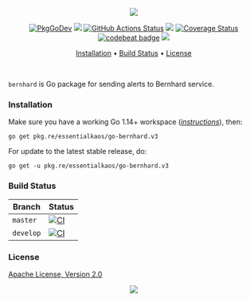 <p align="center"><a href="#readme"><img src="https://gh.kaos.st/go-bernhard.svg"/></a></p>

<p align="center">
  <a href="https://pkg.re/essentialkaos/go-bernhard.v3?docs"><img src="https://gh.kaos.st/godoc.svg" alt="PkgGoDev"></a>
  <a href="https://goreportcard.com/report/github.com/essentialkaos/go-bernhard"><img src="https://goreportcard.com/badge/github.com/essentialkaos/go-bernhard" /></a>
  <a href="https://github.com/essentialkaos/go-bernhard/actions"><img src="https://github.com/essentialkaos/go-bernhard/workflows/CI/badge.svg" alt="GitHub Actions Status" /></a>
  <a href="https://github.com/essentialkaos/go-bernhard/actions?query=workflow%3ACodeQL"><img src="https://github.com/essentialkaos/go-bernhard/workflows/CodeQL/badge.svg" /></a>
  <a href='https://coveralls.io/github/essentialkaos/go-bernhard?branch=master'><img src='https://coveralls.io/repos/github/essentialkaos/go-bernhard/badge.svg?branch=master' alt='Coverage Status' /></a>
  <a href="https://codebeat.co/projects/github-com-essentialkaos-go-bernhard-master"><img alt="codebeat badge" src="https://codebeat.co/badges/8c71749e-c184-4728-8301-715f81cd4d22" /></a>
  <a href="#license"><img src="https://gh.kaos.st/apache2.svg"></a>
</p>

<p align="center"><a href="#installation">Installation</a> • <a href="#build-status">Build Status</a> • <a href="#license">License</a></p>

<br/>

`bernhard` is Go package for sending alerts to Bernhard service.

### Installation

Make sure you have a working Go 1.14+ workspace (_[instructions](https://golang.org/doc/install)_), then:

```
go get pkg.re/essentialkaos/go-bernhard.v3
```

For update to the latest stable release, do:

```
go get -u pkg.re/essentialkaos/go-bernhard.v3
```

### Build Status

| Branch | Status |
|--------|--------|
| `master` | [![CI](https://github.com/essentialkaos/go-bernhard/workflows/CI/badge.svg?branch=master)](https://github.com/essentialkaos/go-bernhard/actions) |
| `develop` | [![CI](https://github.com/essentialkaos/go-bernhard/workflows/CI/badge.svg?branch=develop)](https://github.com/essentialkaos/go-bernhard/actions) |

### License

[Apache License, Version 2.0](http://www.apache.org/licenses/LICENSE-2.0)

<p align="center"><a href="https://essentialkaos.com"><img src="https://gh.kaos.st/ekgh.svg"/></a></p>
